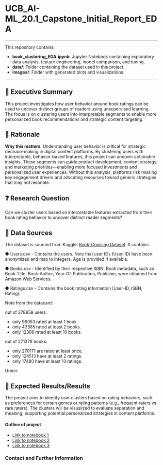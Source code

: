 # UCB_AI-ML_20.1_Capstone_Initial_Report_EDA
---
This repository contains:
- **book_clustering_EDA.ipynb**: Jupyter Notebook containing exploratory data analysis, feature engineering, model comparison, and tuning.
- **data/**: Folder containing the dataset used in this project. 
- **images/**: Folder with generated plots and visualizations.
---
## 🧠 Executive Summary
This project investigates how user behavior around book ratings can be used to uncover distinct groups of readers using unsupervised learning. The focus is on clustering users into interpretable segments to enable more personalized book recommendations and strategic content targeting.

## 🎯 Rationale
**Why this matters**: Understanding user behavior is critical for strategic decision-making in digital content platforms. By clustering users with interpretable, behavior-based features, this project can uncover actionable insights. These segments can guide product development, content strategy, and marketing priorities—enabling more focused investments and personalized user experiences. Without this analysis, platforms risk missing key engagement drivers and allocating resources toward generic strategies that may not resonate.

## ❓ Research Question
Can we cluster users based on interpretable features extracted from their book rating behavior to uncover distinct reader segments?

## 💾 Data Sources 
The dataset is sourced from Kaggle: [Book-Crossing Dataset](https://www.kaggle.com/datasets/somnambwl/bookcrossing-dataset?select=Books.csv). It contains:

● Users.csv - Contains the users. Note that user IDs (User-ID) have been anonymized and map to integers. Age is provided if available.

● Books.csv - Identified by their respective ISBN. Book metadata, such as Book-Title, Book-Author, Year-Of-Publication, Publisher, were obtained from Amazon Web Services. 

● Ratings.csv - Contains the book rating information (User-ID, ISBN, Rating). 

Note from the datacard:

out of 278859 users:
- only 99053 rated at least 1 book
- only 43385 rated at least 2 books.
- only 12306 rated at least 10 books.
  
out of 271379 books:
- only 270171 are rated at least once.
- only 124513 have at least 2 ratings.
- only 17480 have at least 10 ratings.


Under



## 🧭 Expected Results/Results
The project aims to identify user clusters based on rating behaviors, such as preferences for certain genres or rating patterns (e.g., frequent raters vs. rare raters). The clusters will be visualized to evaluate separation and meaning, supporting potential personalized strategies in content platforms. 

#### Outline of project

- [Link to notebook 1]()
- [Link to notebook 2]()
- [Link to notebook 3]()

### Contact and Further Information



